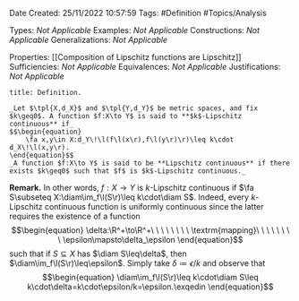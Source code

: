 <div class="topSpace"></div>

Date Created: 25/11/2022 10:57:59
Tags: #Definition #Topics/Analysis

Types: _Not Applicable_
Examples: _Not Applicable_
Constructions: _Not Applicable_
Generalizations: _Not Applicable_

Properties: [[Composition of Lipschitz functions are Lipschitz]]
Sufficiencies: _Not Applicable_
Equivalences: _Not Applicable_
Justifications: _Not Applicable_

``` ad-Definition
title: Definition.

_Let $\tpl{X,d_X}$ and $\tpl{Y,d_Y}$ be metric spaces, and fix $k\geq0$. A function $f:X\to Y$ is said to **$k$-Lipschitz continuous** if_
$$\begin{equation}
    \fa x,y\in X:d_Y\!\l(f\l(x\r),f\l(y\r)\r)\leq k\cdot d_X\!\l(x,y\r).
\end{equation}$$
_A function $f:X\to Y$ is said to be **Lipschitz continuous** if there exists $k\geq0$ such that $f$ is $k$-Lipschitz continuous._

```

**Remark.** In other words, $f:X\to Y$ is $k$-Lipschitz continuous if $\fa S\subseteq X:\diam\im_f\l(S\r)\leq k\cdot\diam S$. Indeed, every $k$-Lipschitz continuous function is uniformly continuous since the latter requires the existence of a function
$$\begin{equation}
    \delta:\R^+\to\R^+\ \ \ \ \ \ \ \ \textrm{mapping}\ \ \ \ \ \ \ \ \epsilon\mapsto\delta_\epsilon
\end{equation}$$
such that if $S\subseteq X$ has $\diam S\leq\delta$, then $\diam\im_f\l(S\r)\leq\epsilon$. Simply take $\delta\coloneqq\epsilon/k$ and observe that
$$\begin{equation}
    \diam\im_f\l(S\r)\leq k\cdot\diam S\leq k\cdot\delta=k\cdot\epsilon/k=\epsilon.\exqedin
\end{equation}$$
